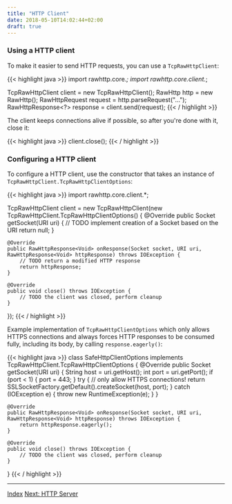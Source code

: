```yaml
---
title: "HTTP Client"
date: 2018-05-10T14:02:44+02:00
draft: true
---
```


### Using a HTTP client

To make it easier to send HTTP requests, you can use a `TcpRawHttpClient`:

{{< highlight java >}}
import rawhttp.core.*;
import rawhttp.core.client.*;

TcpRawHttpClient client = new TcpRawHttpClient();
RawHttp http = new RawHttp();
RawHttpRequest request = http.parseRequest("...");
RawHttpResponse<?> response = client.send(request);
{{< / highlight >}}

The client keeps connections alive if possible, so after you're done with it, close it:

{{< highlight java >}}
client.close();
{{< / highlight >}}

### Configuring a HTTP client

To configure a HTTP client, use the constructor that takes an instance of
`TcpRawHttpClient.TcpRawHttpClientOptions`:

{{< highlight java >}}
import rawhttp.core.client.*;

TcpRawHttpClient client = new TcpRawHttpClient(new TcpRawHttpClient.TcpRawHttpClientOptions() {
    @Override
    public Socket getSocket(URI uri) {
        // TODO implement creation of a Socket based on the URI
        return null;
    }

    @Override
    public RawHttpResponse<Void> onResponse(Socket socket, URI uri, RawHttpResponse<Void> httpResponse) throws IOException {
        // TODO return a modified HTTP response
        return httpResponse;
    }

    @Override
    public void close() throws IOException {
        // TODO the client was closed, perform cleanup
    }
});
{{< / highlight >}}

Example implementation of `TcpRawHttpClientOptions` which only allows HTTPS connections
and always forces HTTP responses to be consumed fully, including its body, by calling `response.eagerly()`:

{{< highlight java >}}
class SafeHttpClientOptions implements TcpRawHttpClient.TcpRawHttpClientOptions {
    @Override
    public Socket getSocket(URI uri) {
        String host = uri.getHost();
        int port = uri.getPort();
        if (port < 1) {
            port = 443;
        }
        try {
            // only allow HTTPS connections!
            return SSLSocketFactory.getDefault().createSocket(host, port);
        } catch (IOException e) {
            throw new RuntimeException(e);
        }
    }

    @Override
    public RawHttpResponse<Void> onResponse(Socket socket, URI uri, RawHttpResponse<Void> httpResponse) throws IOException {
        return httpResponse.eagerly();
    }

    @Override
    public void close() throws IOException {
        // TODO the client was closed, perform cleanup
    }
}
{{< / highlight >}}

<hr>

[Index](/docs) [Next: HTTP Server](/docs/http-server)